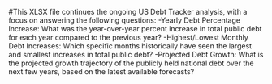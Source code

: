 #This XLSX file continues the ongoing US Debt Tracker analysis, with a focus on answering the following questions:
-Yearly Debt Percentage Increase: What was the year-over-year percent increase in total public debt for each year compared to the previous year?
-Highest/Lowest Monthly Debt Increases: Which specific months historically have seen the largest and smallest increases in total public debt?
-Projected Debt Growth: What is the projected growth trajectory of the publicly held national debt over the next few years, based on the latest available forecasts?
